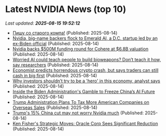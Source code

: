 # Latest NVIDIA News (top 10)
_Last updated: **2025-08-15 19:52:12**_

- [Пишу со старого компа!](https://www.linux.org.ru/forum/talks/18050756) (Published: 2025-08-14)
- [Nvidia, big-name backers flock to Emerald AI, a D.C. startup led by an ex-Biden official](https://biztoc.com/x/a4776488688e6b3e) (Published: 2025-08-14)
- [Nvidia backs $500M funding round for Cohere at $6.8B valuation](https://siliconangle.com/2025/08/14/nvidia-backs-500m-funding-round-cohere-6-8b-valuation/) (Published: 2025-08-14)
- [Worried AI could teach people to build bioweapons? Don’t teach it how, say researchers](https://fortune.com/2025/08/14/worried-ai-could-teach-people-to-build-bioweapons-dont-teach-it-how-say-researchers/) (Published: 2025-08-14)
- [Economist predicts horrendous crypto crash, but says traders can still cash in big first](https://economictimes.indiatimes.com/news/international/us/crypto-market-crash-prediction-economist-predicts-horrendous-crypto-crash-but-says-traders-can-still-cash-in-big-first/articleshow/123311659.cms) (Published: 2025-08-14)
- [Why investors shouldn’t try to be a 'hero' in this economy, analyst says](https://www.cnbc.com/2025/08/14/why-investors-shouldnt-try-to-be-a-hero-in-this-economy.html) (Published: 2025-08-14)
- [Inside the Biden Administration's Gamble to Freeze China’s AI Future](https://www.wired.com/story/chips-china-artificial-intelligence-controls/) (Published: 2025-08-14)
- [Trump Administration Plans To Tax More American Companies on Overseas Sales](https://biztoc.com/x/81728357e96d96de) (Published: 2025-08-14)
- [Trump's 15% China cut may not worry Nvidia much](https://economictimes.indiatimes.com/news/international/business/trumps-15-china-cut-may-not-worry-nvidia-much/articleshow/123312307.cms) (Published: 2025-08-14)
- [Ken Fisher's Strategic Moves: Oracle Corp Sees Significant Reduction](https://finance.yahoo.com/news/ken-fishers-strategic-moves-oracle-190218225.html) (Published: 2025-08-14)

